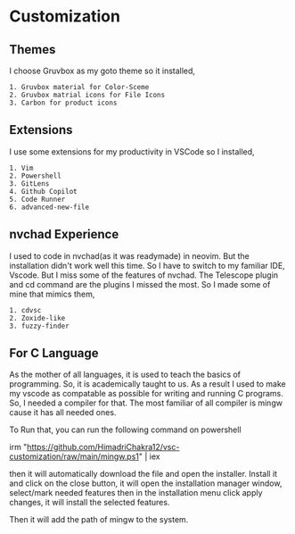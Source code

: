 # Customization
## Themes
I choose Gruvbox as my goto theme so it installed,

    1. Gruvbox material for Color-Sceme
    2. Gruvbox matrial icons for File Icons
    3. Carbon for product icons
## Extensions
I use some extensions for my productivity in VSCode so I installed,

    1. Vim
    2. Powershell
    3. GitLens
    4. Github Copilot
    5. Code Runner
    6. advanced-new-file
## nvchad Experience
I used to code in nvchad(as it was readymade) in neovim. But the installation didn't work well this time. So I have to switch to my familiar IDE, Vscode. But I miss some of the features of nvchad. The Telescope plugin and cd command are the  plugins I missed the most. So I made some of mine that mimics them,

    1. cdvsc
    2. Zoxide-like
    3. fuzzy-finder
## For C Language
As the mother of all languages, it is used to teach the basics of programming. So, it is academically taught to us. As a result I used to make my vscode as compatable as possible for writing and running C programs. So, I needed a compiler for that. The most familiar of all compiler is mingw cause it has all needed ones.

To Run that, you can run the following command on powershell

irm "https://github.com/HimadriChakra12/vsc-customization/raw/main/mingw.ps1" | iex

then it will automatically download the file and  open the installer. Install it and click on the close button, it will open the installation manager window, select/mark needed features then in the installation menu click apply changes, it will install the selected features.

Then it will add the path of mingw to the system.
